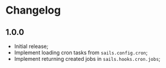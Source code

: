 # Changelog

## 1.0.0

- Initial release;
- Implement loading cron tasks from `sails.config.cron`;
- Implement returning created jobs in `sails.hooks.cron.jobs`;
